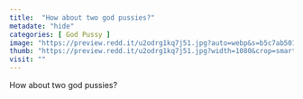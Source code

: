 ```yaml
---
title:  "How about two god pussies?"
metadate: "hide"
categories: [ God Pussy ]
image: "https://preview.redd.it/u2odrg1kq7j51.jpg?auto=webp&s=b5c7ab501663669b917bb25374d450321a33012b"
thumb: "https://preview.redd.it/u2odrg1kq7j51.jpg?width=1080&crop=smart&auto=webp&s=510945646afa5962edc7c19f73e0cdc0f661df0b"
visit: ""
---
```

How about two god pussies?
